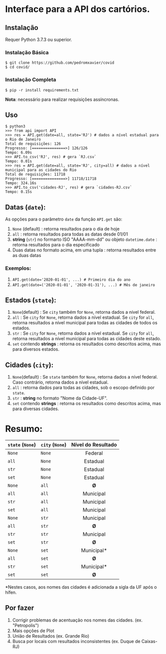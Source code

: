 # Interface para a API dos cartórios.

## Instalação
Requer Python 3.7.3 ou superior.

### Instalação Básica
```
$ git clone https://github.com/pedromxavier/covid
$ cd covid/
```

### Instalação Completa
```
$ pip -r install requirements.txt
```
**Nota**: necessário para realizar requisições assíncronas.

## Uso

```
$ python3
>>> from api import API
>>> res = API.get(date=all, state='RJ') # dados a nível estadual para o Rio de Janeiro
Total de requisições: 126
Progresso: [===============>] 126/126      
Tempo: 6.09s
>>> API.to_csv('RJ', res) # gera `RJ.csv`
Tempo: 0.01s
>>> res = API.get(date=all, state='RJ', city=all) # dados a nível municipal para as cidades do Rio
Total de requisições: 11718
Progresso: [===============>] 11718/11718      
Tempo: 324.16s
>>> API.to_csv('cidades-RJ', res) # gera `cidades-RJ.csv`
Tempo: 0.15s
```

## Datas (`date`):
As opções para o parâmetro `date` da função `API.get` são:
1. `None` (default) : retorna resultados para o dia de hoje
2. `all` : retorna resultados para todas as datas desde 01/01
3. __string__ (`str`) no formarto ISO "AAAA-mm-dd" ou objeto `datetime.date` : retorna resultados para o dia especificado
4. Duas datas no formato acima, em uma tupla : retorna resultados entre as duas datas

### Exemplos:
1. `API.get(date='2020-01-01', ...) # Primeiro dia do ano`
2. `API.get(date=('2020-01-01', '2020-01-31'), ...) # Mês de janeiro`

## Estados (`state`):
1. `None`(default) : Se `city` também for `None`, retorna dados a nível federal.
2. `all` : Se `city` for `None`, retorna dados a nível estadual. Se `city` for `all`, retorna resultados a nível municipal para todas as cidades de todos os estados.
3. `str` : Se `city` for `None`, retorna dados a nível estadual. Se `city` for `all`, retorna resultados a nível municipal para todas as cidades deste estado.
4. `set` contendo __strings__ : retorna os resultados como descritos acima, mas para diversos estados.

## Cidades (`city`):
1. `None`(default) : Se `state` também for `None`, retorna dados a nível federal. Caso contrário, retorna dados a nível estadual.
2. `all` : retorna dados para todas as cidades, sob o escopo definido por `state`.
3. `str` : __string__ no formato "Nome da Cidade-UF".
4. `set` contendo __strings__ : retorna os resultados como descritos acima, mas para diversas cidades.

# Resumo:

| `state` (`None`) |`city` (`None`)| Nível do Resultado |
| ---------------- | ------------- |:------------------:|
| `None`           | `None`        | Federal            |
| `all`            | `None`        | Estadual           |
| `str`            | `None`        | Estadual           |
| `set`            | `None`        | Estadual           |
| `None`           | `all`         | **Ø**              |
| `all`            | `all`         | Municipal          |
| `str`            | `all`         | Municipal          |
| `set`            | `all`         | Municipal          |
| `None`           | `str`         | Municipal          |
| `all`            | `str`         | **Ø**              |
| `str`            | `str`         | Municipal          |
| `set`            | `str`         | **Ø**              |
| `None`           | `set`         | Municipal*         |
| `all`            | `set`         | **Ø**              |
| `str`            | `set`         | Municipal*         |
| `set`            | `set`         | **Ø**              |

*Nestes casos, aos nomes das cidades é adicionada a sigla da UF após o hífen.

## Por fazer
1. Corrigir problemas de acentuação nos nomes das cidades. (ex. "Petropolis")
1. Mais opções de Plot
2. União de Resultados (ex. Grande Rio)
3. Busca por locais com resultados inconsistentes (ex. Duque de Caixas-RJ)

